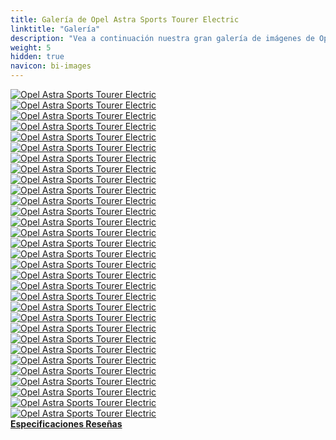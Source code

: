 ```yaml
---
title: Galería de Opel Astra Sports Tourer Electric
linktitle: "Galería"
description: "Vea a continuación nuestra gran galería de imágenes de Opel Astra Sports Tourer Electric. Haga clic en las imágenes para versiones en alta resolución."
weight: 5
hidden: true
navicon: bi-images
---
```

<!-- markdownlint-disable MD033 -->
<div class="row" id ="my-gallery">
	<div class="pswp-grid-item col-6 col-md-4">
		<a href="https://media.evkx.net/multimedia/models/opel/astra/astra_sports_tourer_electric/brakelights_1.jpg"
data-pswp-src="https://media.evkx.net/multimedia/models/opel/astra/astra_sports_tourer_electric/brakelights_1.jpg"
data-pswp-width="3000"
data-pswp-height="2143" 
target="_blank">
			<img src="https://media.evkx.net/multimedia/models/opel/astra/astra_sports_tourer_electric/brakelights_1_xst.jpg" alt="Opel Astra Sports Tourer Electric" class="img-fluid " />
		</a>
	</div>
	<div class="pswp-grid-item col-6 col-md-4">
		<a href="https://media.evkx.net/multimedia/models/opel/astra/astra_sports_tourer_electric/details_1.jpg"
data-pswp-src="https://media.evkx.net/multimedia/models/opel/astra/astra_sports_tourer_electric/details_1.jpg"
data-pswp-width="3000"
data-pswp-height="1457" 
target="_blank">
			<img src="https://media.evkx.net/multimedia/models/opel/astra/astra_sports_tourer_electric/details_1_xst.jpg" alt="Opel Astra Sports Tourer Electric" class="img-fluid " />
		</a>
	</div>
	<div class="pswp-grid-item col-6 col-md-4">
		<a href="https://media.evkx.net/multimedia/models/opel/astra/astra_sports_tourer_electric/dynamic_1.jpg"
data-pswp-src="https://media.evkx.net/multimedia/models/opel/astra/astra_sports_tourer_electric/dynamic_1.jpg"
data-pswp-width="3000"
data-pswp-height="2000" 
target="_blank">
			<img src="https://media.evkx.net/multimedia/models/opel/astra/astra_sports_tourer_electric/dynamic_1_xst.jpg" alt="Opel Astra Sports Tourer Electric" class="img-fluid " />
		</a>
	</div>
	<div class="pswp-grid-item col-6 col-md-4">
		<a href="https://media.evkx.net/multimedia/models/opel/astra/astra_sports_tourer_electric/exterior_1.jpg"
data-pswp-src="https://media.evkx.net/multimedia/models/opel/astra/astra_sports_tourer_electric/exterior_1.jpg"
data-pswp-width="3000"
data-pswp-height="1685" 
target="_blank">
			<img src="https://media.evkx.net/multimedia/models/opel/astra/astra_sports_tourer_electric/exterior_1_xst.jpg" alt="Opel Astra Sports Tourer Electric" class="img-fluid " />
		</a>
	</div>
	<div class="pswp-grid-item col-6 col-md-4">
		<a href="https://media.evkx.net/multimedia/models/opel/astra/astra_sports_tourer_electric/exterior_2.jpg"
data-pswp-src="https://media.evkx.net/multimedia/models/opel/astra/astra_sports_tourer_electric/exterior_2.jpg"
data-pswp-width="3000"
data-pswp-height="1960" 
target="_blank">
			<img src="https://media.evkx.net/multimedia/models/opel/astra/astra_sports_tourer_electric/exterior_2_xst.jpg" alt="Opel Astra Sports Tourer Electric" class="img-fluid " />
		</a>
	</div>
	<div class="pswp-grid-item col-6 col-md-4">
		<a href="https://media.evkx.net/multimedia/models/opel/astra/astra_sports_tourer_electric/exterior_3.jpg"
data-pswp-src="https://media.evkx.net/multimedia/models/opel/astra/astra_sports_tourer_electric/exterior_3.jpg"
data-pswp-width="3000"
data-pswp-height="1954" 
target="_blank">
			<img src="https://media.evkx.net/multimedia/models/opel/astra/astra_sports_tourer_electric/exterior_3_xst.jpg" alt="Opel Astra Sports Tourer Electric" class="img-fluid " />
		</a>
	</div>
	<div class="pswp-grid-item col-6 col-md-4">
		<a href="https://media.evkx.net/multimedia/models/opel/astra/astra_sports_tourer_electric/exterior_4.jpg"
data-pswp-src="https://media.evkx.net/multimedia/models/opel/astra/astra_sports_tourer_electric/exterior_4.jpg"
data-pswp-width="3000"
data-pswp-height="2013" 
target="_blank">
			<img src="https://media.evkx.net/multimedia/models/opel/astra/astra_sports_tourer_electric/exterior_4_xst.jpg" alt="Opel Astra Sports Tourer Electric" class="img-fluid " />
		</a>
	</div>
	<div class="pswp-grid-item col-6 col-md-4">
		<a href="https://media.evkx.net/multimedia/models/opel/astra/astra_sports_tourer_electric/exterior_5.jpg"
data-pswp-src="https://media.evkx.net/multimedia/models/opel/astra/astra_sports_tourer_electric/exterior_5.jpg"
data-pswp-width="3000"
data-pswp-height="1871" 
target="_blank">
			<img src="https://media.evkx.net/multimedia/models/opel/astra/astra_sports_tourer_electric/exterior_5_xst.jpg" alt="Opel Astra Sports Tourer Electric" class="img-fluid " />
		</a>
	</div>
	<div class="pswp-grid-item col-6 col-md-4">
		<a href="https://media.evkx.net/multimedia/models/opel/astra/astra_sports_tourer_electric/exterior_6.jpg"
data-pswp-src="https://media.evkx.net/multimedia/models/opel/astra/astra_sports_tourer_electric/exterior_6.jpg"
data-pswp-width="3000"
data-pswp-height="1932" 
target="_blank">
			<img src="https://media.evkx.net/multimedia/models/opel/astra/astra_sports_tourer_electric/exterior_6_xst.jpg" alt="Opel Astra Sports Tourer Electric" class="img-fluid " />
		</a>
	</div>
	<div class="pswp-grid-item col-6 col-md-4">
		<a href="https://media.evkx.net/multimedia/models/opel/astra/astra_sports_tourer_electric/exterior_7.jpg"
data-pswp-src="https://media.evkx.net/multimedia/models/opel/astra/astra_sports_tourer_electric/exterior_7.jpg"
data-pswp-width="3000"
data-pswp-height="1983" 
target="_blank">
			<img src="https://media.evkx.net/multimedia/models/opel/astra/astra_sports_tourer_electric/exterior_7_xst.jpg" alt="Opel Astra Sports Tourer Electric" class="img-fluid " />
		</a>
	</div>
	<div class="pswp-grid-item col-6 col-md-4">
		<a href="https://media.evkx.net/multimedia/models/opel/astra/astra_sports_tourer_electric/exterior_8.jpg"
data-pswp-src="https://media.evkx.net/multimedia/models/opel/astra/astra_sports_tourer_electric/exterior_8.jpg"
data-pswp-width="3000"
data-pswp-height="2000" 
target="_blank">
			<img src="https://media.evkx.net/multimedia/models/opel/astra/astra_sports_tourer_electric/exterior_8_xst.jpg" alt="Opel Astra Sports Tourer Electric" class="img-fluid " />
		</a>
	</div>
	<div class="pswp-grid-item col-6 col-md-4">
		<a href="https://media.evkx.net/multimedia/models/opel/astra/astra_sports_tourer_electric/headlights_1.jpg"
data-pswp-src="https://media.evkx.net/multimedia/models/opel/astra/astra_sports_tourer_electric/headlights_1.jpg"
data-pswp-width="3000"
data-pswp-height="1874" 
target="_blank">
			<img src="https://media.evkx.net/multimedia/models/opel/astra/astra_sports_tourer_electric/headlights_1_xst.jpg" alt="Opel Astra Sports Tourer Electric" class="img-fluid " />
		</a>
	</div>
	<div class="pswp-grid-item col-6 col-md-4">
		<a href="https://media.evkx.net/multimedia/models/opel/astra/astra_sports_tourer_electric/headlights_2.jpg"
data-pswp-src="https://media.evkx.net/multimedia/models/opel/astra/astra_sports_tourer_electric/headlights_2.jpg"
data-pswp-width="3000"
data-pswp-height="2000" 
target="_blank">
			<img src="https://media.evkx.net/multimedia/models/opel/astra/astra_sports_tourer_electric/headlights_2_xst.jpg" alt="Opel Astra Sports Tourer Electric" class="img-fluid " />
		</a>
	</div>
	<div class="pswp-grid-item col-6 col-md-4">
		<a href="https://media.evkx.net/multimedia/models/opel/astra/astra_sports_tourer_electric/interior_1.jpg"
data-pswp-src="https://media.evkx.net/multimedia/models/opel/astra/astra_sports_tourer_electric/interior_1.jpg"
data-pswp-width="3000"
data-pswp-height="1363" 
target="_blank">
			<img src="https://media.evkx.net/multimedia/models/opel/astra/astra_sports_tourer_electric/interior_1_xst.jpg" alt="Opel Astra Sports Tourer Electric" class="img-fluid " />
		</a>
	</div>
	<div class="pswp-grid-item col-6 col-md-4">
		<a href="https://media.evkx.net/multimedia/models/opel/astra/astra_sports_tourer_electric/interior_2.jpg"
data-pswp-src="https://media.evkx.net/multimedia/models/opel/astra/astra_sports_tourer_electric/interior_2.jpg"
data-pswp-width="3000"
data-pswp-height="2028" 
target="_blank">
			<img src="https://media.evkx.net/multimedia/models/opel/astra/astra_sports_tourer_electric/interior_2_xst.jpg" alt="Opel Astra Sports Tourer Electric" class="img-fluid " />
		</a>
	</div>
	<div class="pswp-grid-item col-6 col-md-4">
		<a href="https://media.evkx.net/multimedia/models/opel/astra/astra_sports_tourer_electric/interior_3.jpg"
data-pswp-src="https://media.evkx.net/multimedia/models/opel/astra/astra_sports_tourer_electric/interior_3.jpg"
data-pswp-width="3000"
data-pswp-height="2000" 
target="_blank">
			<img src="https://media.evkx.net/multimedia/models/opel/astra/astra_sports_tourer_electric/interior_3_xst.jpg" alt="Opel Astra Sports Tourer Electric" class="img-fluid " />
		</a>
	</div>
	<div class="pswp-grid-item col-6 col-md-4">
		<a href="https://media.evkx.net/multimedia/models/opel/astra/astra_sports_tourer_electric/main_1.jpg"
data-pswp-src="https://media.evkx.net/multimedia/models/opel/astra/astra_sports_tourer_electric/main_1.jpg"
data-pswp-width="3000"
data-pswp-height="2000" 
target="_blank">
			<img src="https://media.evkx.net/multimedia/models/opel/astra/astra_sports_tourer_electric/main_1_xst.jpg" alt="Opel Astra Sports Tourer Electric" class="img-fluid " />
		</a>
	</div>
	<div class="pswp-grid-item col-6 col-md-4">
		<a href="https://media.evkx.net/multimedia/models/opel/astra/astra_sports_tourer_electric/memory_1.jpg"
data-pswp-src="https://media.evkx.net/multimedia/models/opel/astra/astra_sports_tourer_electric/memory_1.jpg"
data-pswp-width="3000"
data-pswp-height="2000" 
target="_blank">
			<img src="https://media.evkx.net/multimedia/models/opel/astra/astra_sports_tourer_electric/memory_1_xst.jpg" alt="Opel Astra Sports Tourer Electric" class="img-fluid " />
		</a>
	</div>
	<div class="pswp-grid-item col-6 col-md-4">
		<a href="https://media.evkx.net/multimedia/models/opel/astra/astra_sports_tourer_electric/screens_1.jpg"
data-pswp-src="https://media.evkx.net/multimedia/models/opel/astra/astra_sports_tourer_electric/screens_1.jpg"
data-pswp-width="3000"
data-pswp-height="1874" 
target="_blank">
			<img src="https://media.evkx.net/multimedia/models/opel/astra/astra_sports_tourer_electric/screens_1_xst.jpg" alt="Opel Astra Sports Tourer Electric" class="img-fluid " />
		</a>
	</div>
	<div class="pswp-grid-item col-6 col-md-4">
		<a href="https://media.evkx.net/multimedia/models/opel/astra/astra_sports_tourer_electric/screens_2.jpg"
data-pswp-src="https://media.evkx.net/multimedia/models/opel/astra/astra_sports_tourer_electric/screens_2.jpg"
data-pswp-width="3000"
data-pswp-height="1999" 
target="_blank">
			<img src="https://media.evkx.net/multimedia/models/opel/astra/astra_sports_tourer_electric/screens_2_xst.jpg" alt="Opel Astra Sports Tourer Electric" class="img-fluid " />
		</a>
	</div>
	<div class="pswp-grid-item col-6 col-md-4">
		<a href="https://media.evkx.net/multimedia/models/opel/astra/astra_sports_tourer_electric/screens_3.jpg"
data-pswp-src="https://media.evkx.net/multimedia/models/opel/astra/astra_sports_tourer_electric/screens_3.jpg"
data-pswp-width="3000"
data-pswp-height="2000" 
target="_blank">
			<img src="https://media.evkx.net/multimedia/models/opel/astra/astra_sports_tourer_electric/screens_3_xst.jpg" alt="Opel Astra Sports Tourer Electric" class="img-fluid " />
		</a>
	</div>
	<div class="pswp-grid-item col-6 col-md-4">
		<a href="https://media.evkx.net/multimedia/models/opel/astra/astra_sports_tourer_electric/startstopbutton_1.jpg"
data-pswp-src="https://media.evkx.net/multimedia/models/opel/astra/astra_sports_tourer_electric/startstopbutton_1.jpg"
data-pswp-width="3000"
data-pswp-height="1999" 
target="_blank">
			<img src="https://media.evkx.net/multimedia/models/opel/astra/astra_sports_tourer_electric/startstopbutton_1_xst.jpg" alt="Opel Astra Sports Tourer Electric" class="img-fluid " />
		</a>
	</div>
	<div class="pswp-grid-item col-6 col-md-4">
		<a href="https://media.evkx.net/multimedia/models/opel/astra/astra_sports_tourer_electric/trunk_1.jpg"
data-pswp-src="https://media.evkx.net/multimedia/models/opel/astra/astra_sports_tourer_electric/trunk_1.jpg"
data-pswp-width="3000"
data-pswp-height="1838" 
target="_blank">
			<img src="https://media.evkx.net/multimedia/models/opel/astra/astra_sports_tourer_electric/trunk_1_xst.jpg" alt="Opel Astra Sports Tourer Electric" class="img-fluid " />
		</a>
	</div>
	<div class="pswp-grid-item col-6 col-md-4">
		<a href="https://media.evkx.net/multimedia/models/opel/astra/astra_sports_tourer_electric/trunk_2.jpg"
data-pswp-src="https://media.evkx.net/multimedia/models/opel/astra/astra_sports_tourer_electric/trunk_2.jpg"
data-pswp-width="3000"
data-pswp-height="1838" 
target="_blank">
			<img src="https://media.evkx.net/multimedia/models/opel/astra/astra_sports_tourer_electric/trunk_2_xst.jpg" alt="Opel Astra Sports Tourer Electric" class="img-fluid " />
		</a>
	</div>
	<div class="pswp-grid-item col-6 col-md-4">
		<a href="https://media.evkx.net/multimedia/models/opel/astra/astra_sports_tourer_electric/trunk_3.jpg"
data-pswp-src="https://media.evkx.net/multimedia/models/opel/astra/astra_sports_tourer_electric/trunk_3.jpg"
data-pswp-width="3000"
data-pswp-height="1838" 
target="_blank">
			<img src="https://media.evkx.net/multimedia/models/opel/astra/astra_sports_tourer_electric/trunk_3_xst.jpg" alt="Opel Astra Sports Tourer Electric" class="img-fluid " />
		</a>
	</div>
	<div class="pswp-grid-item col-6 col-md-4">
		<a href="https://media.evkx.net/multimedia/models/opel/astra/astra_sports_tourer_electric/trunk_4.jpg"
data-pswp-src="https://media.evkx.net/multimedia/models/opel/astra/astra_sports_tourer_electric/trunk_4.jpg"
data-pswp-width="3000"
data-pswp-height="1838" 
target="_blank">
			<img src="https://media.evkx.net/multimedia/models/opel/astra/astra_sports_tourer_electric/trunk_4_xst.jpg" alt="Opel Astra Sports Tourer Electric" class="img-fluid " />
		</a>
	</div>
	<div class="pswp-grid-item col-6 col-md-4">
		<a href="https://media.evkx.net/multimedia/models/opel/astra/astra_sports_tourer_electric/trunk_5.jpg"
data-pswp-src="https://media.evkx.net/multimedia/models/opel/astra/astra_sports_tourer_electric/trunk_5.jpg"
data-pswp-width="3000"
data-pswp-height="1838" 
target="_blank">
			<img src="https://media.evkx.net/multimedia/models/opel/astra/astra_sports_tourer_electric/trunk_5_xst.jpg" alt="Opel Astra Sports Tourer Electric" class="img-fluid " />
		</a>
	</div>
	<div class="pswp-grid-item col-6 col-md-4">
		<a href="https://media.evkx.net/multimedia/models/opel/astra/astra_sports_tourer_electric/trunk_6.jpg"
data-pswp-src="https://media.evkx.net/multimedia/models/opel/astra/astra_sports_tourer_electric/trunk_6.jpg"
data-pswp-width="3000"
data-pswp-height="2000" 
target="_blank">
			<img src="https://media.evkx.net/multimedia/models/opel/astra/astra_sports_tourer_electric/trunk_6_xst.jpg" alt="Opel Astra Sports Tourer Electric" class="img-fluid " />
		</a>
	</div>
	<div class="pswp-grid-item col-6 col-md-4">
		<a href="https://media.evkx.net/multimedia/models/opel/astra/astra_sports_tourer_electric/trunk_7.jpg"
data-pswp-src="https://media.evkx.net/multimedia/models/opel/astra/astra_sports_tourer_electric/trunk_7.jpg"
data-pswp-width="3000"
data-pswp-height="2000" 
target="_blank">
			<img src="https://media.evkx.net/multimedia/models/opel/astra/astra_sports_tourer_electric/trunk_7_xst.jpg" alt="Opel Astra Sports Tourer Electric" class="img-fluid " />
		</a>
	</div>
	<div class="pswp-grid-item col-6 col-md-4">
		<a href="https://media.evkx.net/multimedia/models/opel/astra/astra_sports_tourer_electric/wheels_1.jpg"
data-pswp-src="https://media.evkx.net/multimedia/models/opel/astra/astra_sports_tourer_electric/wheels_1.jpg"
data-pswp-width="3000"
data-pswp-height="2000" 
target="_blank">
			<img src="https://media.evkx.net/multimedia/models/opel/astra/astra_sports_tourer_electric/wheels_1_xst.jpg" alt="Opel Astra Sports Tourer Electric" class="img-fluid " />
		</a>
	</div>
	<div class="pswp-grid-item col-6 col-md-4">
		<a href="https://media.evkx.net/multimedia/models/opel/astra/astra_sports_tourer_electric/wheels_2.jpg"
data-pswp-src="https://media.evkx.net/multimedia/models/opel/astra/astra_sports_tourer_electric/wheels_2.jpg"
data-pswp-width="3000"
data-pswp-height="2000" 
target="_blank">
			<img src="https://media.evkx.net/multimedia/models/opel/astra/astra_sports_tourer_electric/wheels_2_xst.jpg" alt="Opel Astra Sports Tourer Electric" class="img-fluid " />
		</a>
	</div>
</div>
<script type="module">
  import PhotoSwipeLightbox from '/js/photoswipe-lightbox.esm.js';
    const lightbox = new PhotoSwipeLightbox({
       gallery: '#my-gallery',
        children: 'a',
        pswpModule: () => import('/js/photoswipe.esm.js')
    });
lightbox.init();
</script>
<div class="mt-3 mb-3">
<a href="../specifications/" class="text-decoration-none text-black">
<strong><i class="bi-arrow-left"></i> Especificaciones </strong>
</a>
<a href="../reviews/" class="text-decoration-none text-black float-end">
<strong>Reseñas <i class="bi-arrow-right"></i></strong>
</a>
</div>
